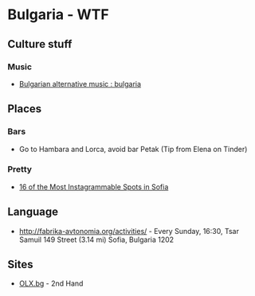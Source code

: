 # Bulgaria - WTF

## Culture stuff

### Music

* [Bulgarian alternative music : bulgaria](https://www.reddit.com/r/bulgaria/comments/6msufn/bulgarian_alternative_music/)

## Places

### Bars

* Go to Hambara and Lorca, avoid bar Petak (Tip from Elena on Tinder)

### Pretty

* [16 of the Most Instagrammable Spots in Sofia](https://theculturetrip.com/europe/bulgaria/articles/16-of-the-most-instagrammable-spots-in-sofia/)

## Language

* http://fabrika-avtonomia.org/activities/ - Every Sunday, 16:30,  Tsar Samuil 149 Street (3.14 mi) Sofia, Bulgaria 1202

## Sites

* [OLX.bg](https://www.olx.bg/) - 2nd Hand 
